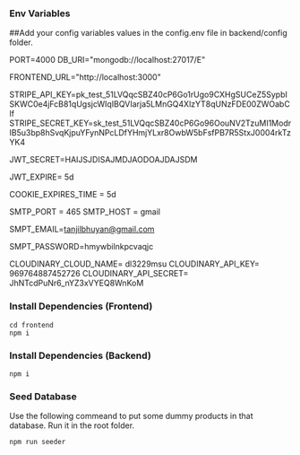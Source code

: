 ### Env Variables

##Add your config variables values in the config.env file in backend/config folder.

PORT=4000
DB_URI="mongodb://localhost:27017/E"

FRONTEND_URL="http://localhost:3000"

STRIPE_API_KEY=pk_test_51LVQqcSBZ40cP6Go1rUgo9CXHgSUCeZ5SypbISKWC0e4jFcB81qUgsjcWIqIBQVIarja5LMnGQ4XlzYT8qUNzFDE00ZWOabClf
STRIPE_SECRET_KEY=sk_test_51LVQqcSBZ40cP6Go96OouNV2TzuMI1ModrIB5u3bp8hSvqKjpuYFynNPcLDfYHmjYLxr8OwbW5bFsfPB7R5StxJ0004rkTzYK4

JWT_SECRET=HAIJSJDISAJMDJAODOAJDAJSDM

JWT_EXPIRE= 5d

COOKIE_EXPIRES_TIME = 5d


SMTP_PORT = 465
SMTP_HOST = gmail

SMPT_EMAIL=tanjilbhuyan@gmail.com

SMPT_PASSWORD=hmywbilnkpcvaqjc

CLOUDINARY_CLOUD_NAME= dl3229msu
CLOUDINARY_API_KEY= 969764887452726
CLOUDINARY_API_SECRET= JhNTcdPuNr6_nYZ3xVYEQ8WnKoM

### Install Dependencies (Frontend)

```
cd frontend
npm i
```

### Install Dependencies (Backend)

```
npm i
```

### Seed Database

Use the following commeand to put some dummy products in that database.
Run it in the root folder.

```
npm run seeder
```
